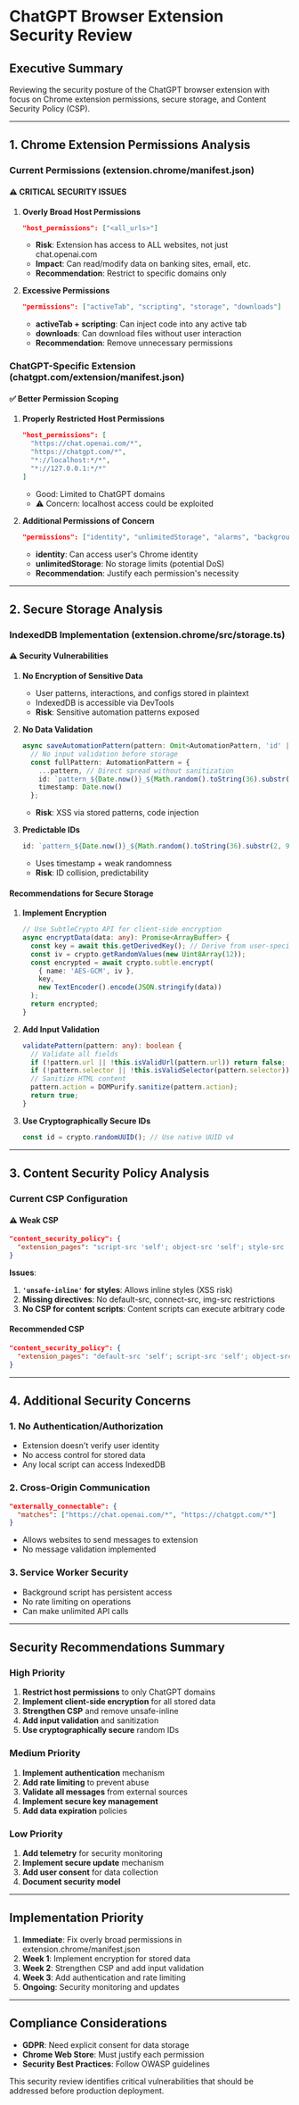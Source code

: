 # ChatGPT Browser Extension Security Review

## Executive Summary

Reviewing the security posture of the ChatGPT browser extension with focus on Chrome extension permissions, secure storage, and Content Security Policy (CSP).

---

## 1. Chrome Extension Permissions Analysis

### Current Permissions (extension.chrome/manifest.json)

#### ⚠️ **CRITICAL SECURITY ISSUES**

1. **Overly Broad Host Permissions**
   ```json
   "host_permissions": ["<all_urls>"]
   ```
   - **Risk**: Extension has access to ALL websites, not just chat.openai.com
   - **Impact**: Can read/modify data on banking sites, email, etc.
   - **Recommendation**: Restrict to specific domains only

2. **Excessive Permissions**
   ```json
   "permissions": ["activeTab", "scripting", "storage", "downloads"]
   ```
   - **activeTab + scripting**: Can inject code into any active tab
   - **downloads**: Can download files without user interaction
   - **Recommendation**: Remove unnecessary permissions

### ChatGPT-Specific Extension (chatgpt.com/extension/manifest.json)

#### ✅ **Better Permission Scoping**

1. **Properly Restricted Host Permissions**
   ```json
   "host_permissions": [
     "https://chat.openai.com/*",
     "https://chatgpt.com/*",
     "*://localhost:*/*",
     "*://127.0.0.1:*/*"
   ]
   ```
   - Good: Limited to ChatGPT domains
   - ⚠️ Concern: localhost access could be exploited

2. **Additional Permissions of Concern**
   ```json
   "permissions": ["identity", "unlimitedStorage", "alarms", "background"]
   ```
   - **identity**: Can access user's Chrome identity
   - **unlimitedStorage**: No storage limits (potential DoS)
   - **Recommendation**: Justify each permission's necessity

---

## 2. Secure Storage Analysis

### IndexedDB Implementation (extension.chrome/src/storage.ts)

#### ⚠️ **Security Vulnerabilities**

1. **No Encryption of Sensitive Data**
   - User patterns, interactions, and configs stored in plaintext
   - IndexedDB is accessible via DevTools
   - **Risk**: Sensitive automation patterns exposed

2. **No Data Validation**
   ```typescript
   async saveAutomationPattern(pattern: Omit<AutomationPattern, 'id' | 'timestamp'>): Promise<string> {
     // No input validation before storage
     const fullPattern: AutomationPattern = {
       ...pattern, // Direct spread without sanitization
       id: `pattern_${Date.now()}_${Math.random().toString(36).substr(2, 9)}`,
       timestamp: Date.now()
     };
   ```
   - **Risk**: XSS via stored patterns, code injection

3. **Predictable IDs**
   ```typescript
   id: `pattern_${Date.now()}_${Math.random().toString(36).substr(2, 9)}`
   ```
   - Uses timestamp + weak randomness
   - **Risk**: ID collision, predictability

#### Recommendations for Secure Storage

1. **Implement Encryption**
   ```typescript
   // Use SubtleCrypto API for client-side encryption
   async encryptData(data: any): Promise<ArrayBuffer> {
     const key = await this.getDerivedKey(); // Derive from user-specific secret
     const iv = crypto.getRandomValues(new Uint8Array(12));
     const encrypted = await crypto.subtle.encrypt(
       { name: 'AES-GCM', iv },
       key,
       new TextEncoder().encode(JSON.stringify(data))
     );
     return encrypted;
   }
   ```

2. **Add Input Validation**
   ```typescript
   validatePattern(pattern: any): boolean {
     // Validate all fields
     if (!pattern.url || !this.isValidUrl(pattern.url)) return false;
     if (!pattern.selector || !this.isValidSelector(pattern.selector)) return false;
     // Sanitize HTML content
     pattern.action = DOMPurify.sanitize(pattern.action);
     return true;
   }
   ```

3. **Use Cryptographically Secure IDs**
   ```typescript
   const id = crypto.randomUUID(); // Use native UUID v4
   ```

---

## 3. Content Security Policy Analysis

### Current CSP Configuration

#### ⚠️ **Weak CSP**

```json
"content_security_policy": {
  "extension_pages": "script-src 'self'; object-src 'self'; style-src 'self' 'unsafe-inline';"
}
```

**Issues**:
1. **`'unsafe-inline'` for styles**: Allows inline styles (XSS risk)
2. **Missing directives**: No default-src, connect-src, img-src restrictions
3. **No CSP for content scripts**: Content scripts can execute arbitrary code

#### Recommended CSP

```json
"content_security_policy": {
  "extension_pages": "default-src 'self'; script-src 'self'; object-src 'none'; style-src 'self'; img-src 'self' data: https:; connect-src 'self' https://chat.openai.com https://chatgpt.com; font-src 'self'; frame-src 'none';"
}
```

---

## 4. Additional Security Concerns

### 1. **No Authentication/Authorization**
- Extension doesn't verify user identity
- No access control for stored data
- Any local script can access IndexedDB

### 2. **Cross-Origin Communication**
```json
"externally_connectable": {
  "matches": ["https://chat.openai.com/*", "https://chatgpt.com/*"]
}
```
- Allows websites to send messages to extension
- No message validation implemented

### 3. **Service Worker Security**
- Background script has persistent access
- No rate limiting on operations
- Can make unlimited API calls

---

## Security Recommendations Summary

### High Priority
1. **Restrict host permissions** to only ChatGPT domains
2. **Implement client-side encryption** for all stored data
3. **Strengthen CSP** and remove unsafe-inline
4. **Add input validation** and sanitization
5. **Use cryptographically secure** random IDs

### Medium Priority
1. **Implement authentication** mechanism
2. **Add rate limiting** to prevent abuse
3. **Validate all messages** from external sources
4. **Implement secure key management**
5. **Add data expiration** policies

### Low Priority
1. **Add telemetry** for security monitoring
2. **Implement secure update** mechanism
3. **Add user consent** for data collection
4. **Document security model**

---

## Implementation Priority

1. **Immediate**: Fix overly broad permissions in extension.chrome/manifest.json
2. **Week 1**: Implement encryption for stored data
3. **Week 2**: Strengthen CSP and add input validation
4. **Week 3**: Add authentication and rate limiting
5. **Ongoing**: Security monitoring and updates

---

## Compliance Considerations

- **GDPR**: Need explicit consent for data storage
- **Chrome Web Store**: Must justify each permission
- **Security Best Practices**: Follow OWASP guidelines

This security review identifies critical vulnerabilities that should be addressed before production deployment.